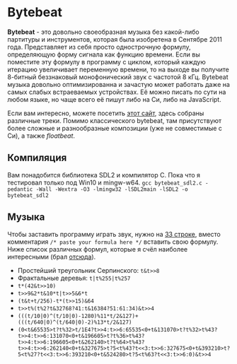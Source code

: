 # Bytebeat
**Bytebeat** - это довольно своеобразная музыка без какой-либо партитуры и инструментов, которая была изобретена в Сентябре 2011 года. Представляет из себя просто однострочную формулу, определяющую форму сигнала как функцию времени. Если вы поместите эту формулу в программу с циклом, который каждую итерацию увеличивает переменную времени, то на выходе вы получите 8-битный беззнаковый монофонический звук с частотой 8 кГц. Bytebeat музыка довольно оптимизированна и зачастую может работать даже на самых слабых встраеваемых устройствах. Её можно писать по сути на любом языке, но чаще всего её пишут либо на Си, либо на JavaScript.

Если вам интересно, можете посетить [этот сайт](https://dollchan.net/bytebeat), здесь собраны различные треки. Помимо классического bytebeat, там присутствуют более сложные и разнообразные композиции (уже не совместимые с Си), а также *floatbeat*.
## Компиляция
Вам понадобится библиотека SDL2 и компилятор C. Пока что я тестировал только под Win10 и mingw-w64.
`gcc bytebeat_sdl2.c -pedantic -Wall -Wextra -O3 -lmingw32 -lSDL2main -lSDL2 -o bytebeat_sdl2`
## Музыка
Чтобы заставить программу играть звук, нужно на [33 строке](https://github.com/i4k1/bytebeat/blob/main/bytebeat_sdl2.c#L33), вместо комментария `/* paste your formula here */` вставить свою формулу. Ниже список различных формул, которые я счёл наиболее интересными (брал [отсюда](https://dollchan.net/bytebeat)).
- Простейший треугольник Серпинского: `t&t>>8`
- Фрактальные деревья: `t|t%255|t%257`
- `t*(42&t>>10)`
- `t>>9&2*t&10*t|t>>5&6*t`
- `(t&t+t/256)-t*(t>>15)&64`
- `t>>t%(t%2?t&32768?41:t&16384?51:61:34)&t>>4`
- `(((t/10|0)^(t/10|0)-1280)%11*t/2&127)+(((t/640|0)^(t/640|0)-2)%13*t/2&127)`
- `(0<t&65535>t?t%32>t/1E4?t>>4:t>>6:65535<0+t&131070>t?t%32>t%43?t>>4:t>>6:131070<0+t&196605>t?t%36>t%43?t>>4:t>>6:196605<0+t&262140>t?t%64>t%43?t>>4:t>>6:262140<0+t&327675>t?5<t%43?t<<3:t>>6:327675<0+t&393210>t?5<t%27?t<<3:t>>6:393210<0+t&524280>t?5<t%63?t<<3:t>>6:0)&t>>4`
